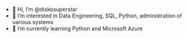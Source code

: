 - 👋 Hi, I’m @diskosuperstar
- 👀 I’m interested in Data Engineering, SQL, Python, administration of various systems
- 🌱 I’m currently learning Python and Microsoft Azure

<!---
diskosuperstar/diskosuperstar is a ✨ special ✨ repository because its `README.md` (this file) appears on your GitHub profile.
You can click the Preview link to take a look at your changes.
--->
